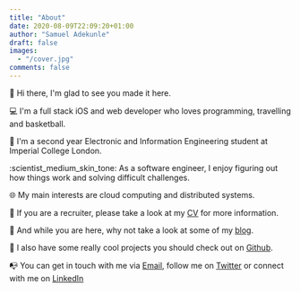 ```yaml
---
title: "About"
date: 2020-08-09T22:09:20+01:00
author: "Samuel Adekunle"
draft: false
images:
  - "/cover.jpg"
comments: false
---
```


:wave: Hi there, I'm glad to see you made it here.

:computer: I'm a full stack iOS and web developer who loves programming, travelling and basketball.

:school: I'm a second year Electronic and Information Engineering student at Imperial College London.

:scientist_medium_skin_tone: As a software engineer, I enjoy figuring out how things work and solving difficult challenges.

:globe_with_meridians: My main interests are cloud computing and distributed systems.

:memo: If you are a recruiter, please take a look at my [CV](/cv.pdf) for more information. 

:newspaper: And while you are here, why not take a look at some of my [blog](/posts).

:wrench: I also have some really cool projects you should check out on [Github](https://github.com/SamtheSaint/).

:mailbox_with_no_mail: You can get in touch with me via [Email](mailto://me@samuel-adekunle.software), follow me on [Twitter](https://twitter.com/femi__ade) or connect with me on [LinkedIn](https://www.linkedin.com/in/samuel-adekunle/)
